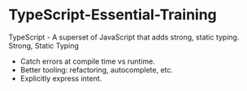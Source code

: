 # TypeScript-Essential-Training

TypeScript - A superset of JavaScript that adds strong, static typing.
Strong, Static Typing
- Catch errors at compile time vs runtime.
- Better tooling: refactoring, autocomplete, etc.
- Explicitly express intent.
